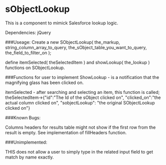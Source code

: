 # sObjectLookup
This is a component to mimick Salesforce lookup logic.

Dependencies: jQuery


###Useage:
Create a new SObjectLookup( the_markup, string_column_array_to_query, the_sObject_table_you_want_to_query, the_field_to_filter_on );

define itemSelected( theSelectedItem ) and showLookup( the_lookup ) functions on SObjectLookup.

###Functions for user to implement
 ShowLookup - is a notification that the magnifying glass has been clicked on.
 
 
 itemSelected - after searching and selecting an item, this function is called; theSelectedItem->{"id":"The Id of the sObject clicked on", "clicked_on":"the actual column clicked on", "sobjectLookup": "the original SObjectLookup clicked on"}


###Known Bugs:

Columns headers for results table might not show if the first row from the result is empty.
  See implementation of fillHeaders function.

###Unimplemented:

  THIS does not allow a user to simply type in the related input field to get match by name exactly.
